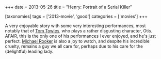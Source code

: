 +++
date = 2013-05-26
title = "Henry: Portrait of a Serial Killer"

[taxonomies]
tags = ['2013-movie', 'good']
categories = ['movies']
+++

A very enjoyable story with some very interesting performances, most
notably that of [Tom Towles], who plays a rather disgusting character,
Otis. AFAIR, this is the only one of his performances I ever enjoyed,
and he's just perfect. [Michael Rooker] is also a joy to watch, and
despite his incredible cruelty, remains a guy we all care for, perhaps
due to his care for the (delightful) leading lady.

  [Tom Towles]: http://en.wikipedia.org/wiki/Tom_Towles
  [Michael Rooker]: http://en.wikipedia.org/wiki/Michael_Rooker
